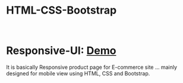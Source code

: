 # HTML-CSS-Bootstrap
<br>


# Responsive-UI: <a href="http://modest-swanson-5cf4ae.netlify.com" target="_blank">Demo</a>
It is basically Responsive product page for E-commerce site ... mainly designed for mobile view using HTML, CSS and Bootstrap.

